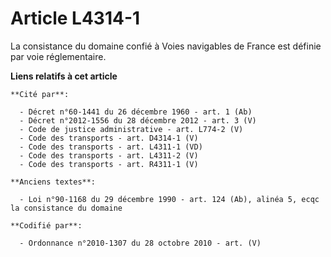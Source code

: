 # Article L4314-1

La consistance du domaine confié à Voies navigables de France est définie par voie réglementaire.

**Liens relatifs à cet article**

	**Cité par**:

	  - Décret n°60-1441 du 26 décembre 1960 - art. 1 (Ab)
	  - Décret n°2012-1556 du 28 décembre 2012 - art. 3 (V)
	  - Code de justice administrative - art. L774-2 (V)
	  - Code des transports - art. D4314-1 (V)
	  - Code des transports - art. L4311-1 (VD)
	  - Code des transports - art. L4311-2 (V)
	  - Code des transports - art. R4311-1 (V)

	**Anciens textes**:

	  - Loi n°90-1168 du 29 décembre 1990 - art. 124 (Ab), alinéa 5, ecqc la consistance du domaine

	**Codifié par**:

	  - Ordonnance n°2010-1307 du 28 octobre 2010 - art. (V)
